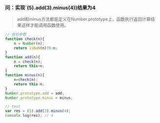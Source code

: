 ### 问：实现`(5).add(3).minus(4))结果为4

> add和minus方法都是定义在Number.prototype上，函数执行返回计算结果这样才能调用函数使用。

```js
// 校验参数
function check(n){
    n = Number(n);
    return isNaN(n)?0:n;
}
function add(n){
    n = check(n);
    return this+n;
}
function minus(n){
    n=check(n);
    return this-n;
}
Number.prototype.add = add;
Number.prototype.minus = minus;

// test
var res = (5).add(3).minus(4);
console.log(res); // 4
```


